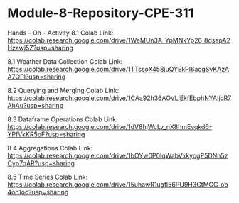# Module-8-Repository-CPE-311

Hands - On - Activity 8.1 Colab Link:
https://colab.research.google.com/drive/1WeMUn3A_YpMNkYp26_8dsapA2Hzawj5Z?usp=sharing

8.1 Weather Data Collection Colab Link:
https://colab.research.google.com/drive/1TTssoX458juQYEkPI6acgSvKAzAA7OPl?usp=sharing

8.2 Querying and Merging Colab Link:
https://colab.research.google.com/drive/1CAa92h36AOVLiEkfEbphNYAIjcR7AhAu?usp=sharing

8.3 Dataframe Operations Colab Link:
https://colab.research.google.com/drive/1dV8hjWcLv_nX8hmEvqkd6-YPfVkKR5oF?usp=sharing

8.4 Aggregations Colab Link:
https://colab.research.google.com/drive/1bOYw0P0lqWabVxkyogP5DNn5zCyp7qAR?usp=sharing

8.5 Time Series Colab Link:
https://colab.research.google.com/drive/15uhawR1ugtI56PU9H3GtMGC_ob4on1oc?usp=sharing
